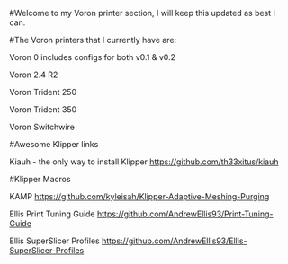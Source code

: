#Welcome to my Voron printer section, I will keep this updated as best I can.

#The Voron printers that I currently have are:

Voron 0 includes configs for both v0.1 & v0.2

Voron 2.4 R2

Voron Trident 250

Voron Trident 350

Voron Switchwire


#Awesome Klipper links

Kiauh - the only way to install Klipper
https://github.com/th33xitus/kiauh


#Klipper Macros


KAMP https://github.com/kyleisah/Klipper-Adaptive-Meshing-Purging

Ellis Print Tuning Guide https://github.com/AndrewEllis93/Print-Tuning-Guide

Ellis SuperSlicer Profiles https://github.com/AndrewEllis93/Ellis-SuperSlicer-Profiles

